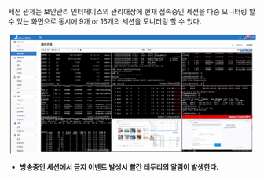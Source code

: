 세션 관제는 보안관리 인터페이스의 관리대상에 현재 접속중인 세션을 다중 모니터링 할 수 있는 화면으로 동시에 9개 or 16개의 세션을 모니터링 할 수 있다.

![세션 관제](image-1.png)

- **방송중인 세션에서 금지 이벤트 발생시 빨간 테두리의 알림이 발생한다.**
